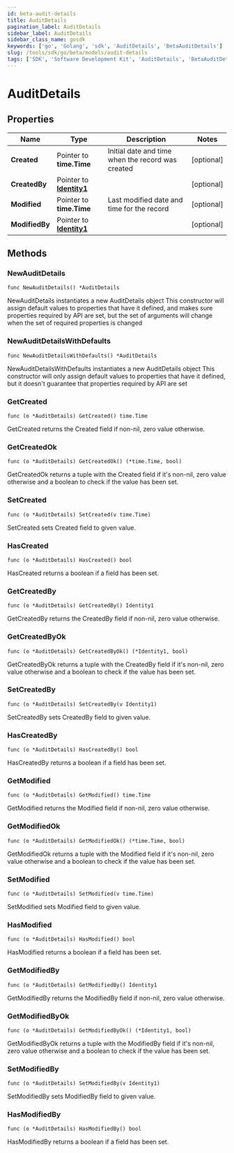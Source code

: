 ```yaml
---
id: beta-audit-details
title: AuditDetails
pagination_label: AuditDetails
sidebar_label: AuditDetails
sidebar_class_name: gosdk
keywords: ['go', 'Golang', 'sdk', 'AuditDetails', 'BetaAuditDetails'] 
slug: /tools/sdk/go/beta/models/audit-details
tags: ['SDK', 'Software Development Kit', 'AuditDetails', 'BetaAuditDetails']
---
```


# AuditDetails

## Properties

Name | Type | Description | Notes
------------ | ------------- | ------------- | -------------
**Created** | Pointer to **time.Time** | Initial date and time when the record was created | [optional] 
**CreatedBy** | Pointer to [**Identity1**](identity1) |  | [optional] 
**Modified** | Pointer to **time.Time** | Last modified date and time for the record | [optional] 
**ModifiedBy** | Pointer to [**Identity1**](identity1) |  | [optional] 

## Methods

### NewAuditDetails

`func NewAuditDetails() *AuditDetails`

NewAuditDetails instantiates a new AuditDetails object
This constructor will assign default values to properties that have it defined,
and makes sure properties required by API are set, but the set of arguments
will change when the set of required properties is changed

### NewAuditDetailsWithDefaults

`func NewAuditDetailsWithDefaults() *AuditDetails`

NewAuditDetailsWithDefaults instantiates a new AuditDetails object
This constructor will only assign default values to properties that have it defined,
but it doesn't guarantee that properties required by API are set

### GetCreated

`func (o *AuditDetails) GetCreated() time.Time`

GetCreated returns the Created field if non-nil, zero value otherwise.

### GetCreatedOk

`func (o *AuditDetails) GetCreatedOk() (*time.Time, bool)`

GetCreatedOk returns a tuple with the Created field if it's non-nil, zero value otherwise
and a boolean to check if the value has been set.

### SetCreated

`func (o *AuditDetails) SetCreated(v time.Time)`

SetCreated sets Created field to given value.

### HasCreated

`func (o *AuditDetails) HasCreated() bool`

HasCreated returns a boolean if a field has been set.

### GetCreatedBy

`func (o *AuditDetails) GetCreatedBy() Identity1`

GetCreatedBy returns the CreatedBy field if non-nil, zero value otherwise.

### GetCreatedByOk

`func (o *AuditDetails) GetCreatedByOk() (*Identity1, bool)`

GetCreatedByOk returns a tuple with the CreatedBy field if it's non-nil, zero value otherwise
and a boolean to check if the value has been set.

### SetCreatedBy

`func (o *AuditDetails) SetCreatedBy(v Identity1)`

SetCreatedBy sets CreatedBy field to given value.

### HasCreatedBy

`func (o *AuditDetails) HasCreatedBy() bool`

HasCreatedBy returns a boolean if a field has been set.

### GetModified

`func (o *AuditDetails) GetModified() time.Time`

GetModified returns the Modified field if non-nil, zero value otherwise.

### GetModifiedOk

`func (o *AuditDetails) GetModifiedOk() (*time.Time, bool)`

GetModifiedOk returns a tuple with the Modified field if it's non-nil, zero value otherwise
and a boolean to check if the value has been set.

### SetModified

`func (o *AuditDetails) SetModified(v time.Time)`

SetModified sets Modified field to given value.

### HasModified

`func (o *AuditDetails) HasModified() bool`

HasModified returns a boolean if a field has been set.

### GetModifiedBy

`func (o *AuditDetails) GetModifiedBy() Identity1`

GetModifiedBy returns the ModifiedBy field if non-nil, zero value otherwise.

### GetModifiedByOk

`func (o *AuditDetails) GetModifiedByOk() (*Identity1, bool)`

GetModifiedByOk returns a tuple with the ModifiedBy field if it's non-nil, zero value otherwise
and a boolean to check if the value has been set.

### SetModifiedBy

`func (o *AuditDetails) SetModifiedBy(v Identity1)`

SetModifiedBy sets ModifiedBy field to given value.

### HasModifiedBy

`func (o *AuditDetails) HasModifiedBy() bool`

HasModifiedBy returns a boolean if a field has been set.


